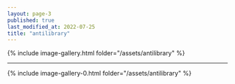 ```yaml
---
layout: page-3
published: true
last_modified_at: 2022-07-25
title: "antilibrary"  
---
```




{% include image-gallery.html folder="/assets/antilibrary" %}

***

{% include image-gallery-0.html folder="/assets/antilibrary" %}

